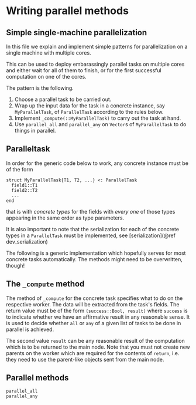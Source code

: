 # Writing parallel methods

## Simple single-machine parallelization

In this file we explain and implement simple patterns for parallelization 
on a single machine with multiple cores. 

This can be used to deploy embarassingly parallel tasks on multiple 
cores and either wait for all of them to finish, or for the first 
successful computation on one of the cores. 

The pattern is the following.
   1. Choose a parallel task to be carried out.
   2. Wrap up the input data for the task in a concrete instance, say 
      `MyParallelTask`, of `ParallelTask` according to the rules below. 
   3. Implement `_compute(::MyParallelTask)` to carry out the task at hand.
   4. Use `parallel_all` and `parallel_any` on `Vector`s of `MyParallelTask` 
      to do things in parallel. 

## Paralleltask

In order for the generic code below to work, any concrete instance 
must be of the form 
```
struct MyParallelTask{T1, T2, ...} <: ParallelTask
  field1::T1
  field2::T2
  ...
end
```
that is with *concrete types* for the fields with *every one* of those 
types appearing in the same order as type parameters. 

It is also important to note that the serialization for each of the concrete
types in a `ParallelTask` must be implemented, see [serialization](@ref dev_serialization)

The following is a generic implementation which hopefully serves for 
most concrete tasks automatically. The methods might need to be overwritten, 
though!

## The `_compute` method

The method of `_compute` for the concrete task specifies what to do 
on the respective worker. The data will be extracted from the task's 
fields. The return value must be of the form `(success::Bool, result)` 
where `success` is to indicate whether we have an affirmative result 
in any reasonable sense. It is used to decide whether `all` or `any` 
of a given list of tasks to be done in parallel is achieved. 

The second value `result` can be any reasonable result of the computation 
which is to be returned to the main node. Note that you must not create 
new parents on the worker which are required for the contents of `return`, 
i.e. they need to use the parent-like objects sent from the main node. 

## Parallel methods
```@docs
parallel_all
parallel_any
```

